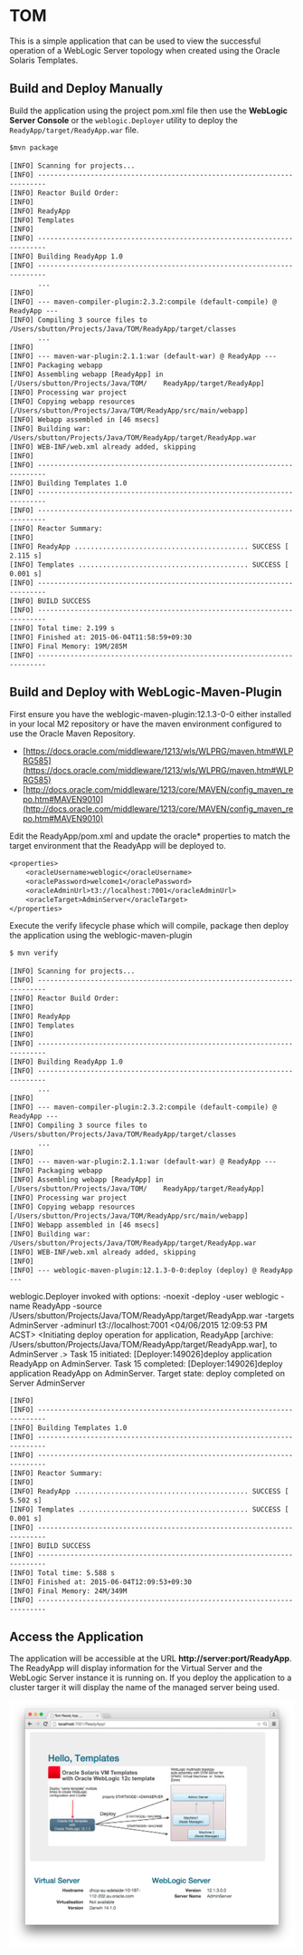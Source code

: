 # TOM

This is a simple application that can be used to view the successful operation of a WebLogic Server topology when created using the Oracle Solaris Templates.

## Build and Deploy Manually

Build the application using the project pom.xml file then use the **WebLogic Server Console** or the `weblogic.Deployer` utility to deploy the `ReadyApp/target/ReadyApp.war` file.

    $mvn package
    
    [INFO] Scanning for projects...
    [INFO] ------------------------------------------------------------------------
    [INFO] Reactor Build Order:
    [INFO] 
    [INFO] ReadyApp
    [INFO] Templates
    [INFO]                                                                         
    [INFO] ------------------------------------------------------------------------
    [INFO] Building ReadyApp 1.0
    [INFO] ------------------------------------------------------------------------
           ...
    [INFO] 
    [INFO] --- maven-compiler-plugin:2.3.2:compile (default-compile) @ ReadyApp ---
    [INFO] Compiling 3 source files to /Users/sbutton/Projects/Java/TOM/ReadyApp/target/classes
           ...
    [INFO] 
    [INFO] --- maven-war-plugin:2.1.1:war (default-war) @ ReadyApp ---
    [INFO] Packaging webapp
    [INFO] Assembling webapp [ReadyApp] in [/Users/sbutton/Projects/Java/TOM/    ReadyApp/target/ReadyApp]
    [INFO] Processing war project
    [INFO] Copying webapp resources [/Users/sbutton/Projects/Java/TOM/ReadyApp/src/main/webapp]
    [INFO] Webapp assembled in [46 msecs]
    [INFO] Building war: /Users/sbutton/Projects/Java/TOM/ReadyApp/target/ReadyApp.war
    [INFO] WEB-INF/web.xml already added, skipping
    [INFO]                                                                         
    [INFO] ------------------------------------------------------------------------
    [INFO] Building Templates 1.0
    [INFO] ------------------------------------------------------------------------
    [INFO] ------------------------------------------------------------------------
    [INFO] Reactor Summary:
    [INFO] 
    [INFO] ReadyApp ........................................... SUCCESS [  2.115 s]
    [INFO] Templates .......................................... SUCCESS [  0.001 s]
    [INFO] ------------------------------------------------------------------------
    [INFO] BUILD SUCCESS
    [INFO] ------------------------------------------------------------------------
    [INFO] Total time: 2.199 s
    [INFO] Finished at: 2015-06-04T11:58:59+09:30
    [INFO] Final Memory: 19M/285M
    [INFO] ------------------------------------------------------------------------


## Build and Deploy with WebLogic-Maven-Plugin

First ensure you have the weblogic-maven-plugin:12.1.3-0-0 either installed in your local M2 repository or have the maven environment configured to use the Oracle Maven Repository.

+ [https://docs.oracle.com/middleware/1213/wls/WLPRG/maven.htm#WLPRG585](https://docs.oracle.com/middleware/1213/wls/WLPRG/maven.htm#WLPRG585)
+ [http://docs.oracle.com/middleware/1213/core/MAVEN/config_maven_repo.htm#MAVEN9010](http://docs.oracle.com/middleware/1213/core/MAVEN/config_maven_repo.htm#MAVEN9010)

Edit the ReadyApp/pom.xml and update the oracle* properties to match the target environment that the ReadyApp will be deployed to.

    <properties>
        <oracleUsername>weblogic</oracleUsername>
        <oraclePassword>welcome1</oraclePassword>
        <oracleAdminUrl>t3://localhost:7001</oracleAdminUrl>
        <oracleTarget>AdminServer</oracleTarget>
    </properties>

Execute the verify lifecycle phase which will compile, package then deploy the application using the weblogic-maven-plugin

    $ mvn verify
    
    [INFO] Scanning for projects...
    [INFO] ------------------------------------------------------------------------
    [INFO] Reactor Build Order:
    [INFO] 
    [INFO] ReadyApp
    [INFO] Templates
    [INFO]                                                                         
    [INFO] ------------------------------------------------------------------------
    [INFO] Building ReadyApp 1.0
    [INFO] ------------------------------------------------------------------------
           ...
    [INFO] 
    [INFO] --- maven-compiler-plugin:2.3.2:compile (default-compile) @ ReadyApp ---
    [INFO] Compiling 3 source files to /Users/sbutton/Projects/Java/TOM/ReadyApp/target/classes
           ...
    [INFO] 
    [INFO] --- maven-war-plugin:2.1.1:war (default-war) @ ReadyApp ---
    [INFO] Packaging webapp
    [INFO] Assembling webapp [ReadyApp] in [/Users/sbutton/Projects/Java/TOM/    ReadyApp/target/ReadyApp]
    [INFO] Processing war project
    [INFO] Copying webapp resources [/Users/sbutton/Projects/Java/TOM/ReadyApp/src/main/webapp]
    [INFO] Webapp assembled in [46 msecs]
    [INFO] Building war: /Users/sbutton/Projects/Java/TOM/ReadyApp/target/ReadyApp.war
    [INFO] WEB-INF/web.xml already added, skipping
    [INFO] 
    [INFO] --- weblogic-maven-plugin:12.1.3-0-0:deploy (deploy) @ ReadyApp ---
weblogic.Deployer invoked with options:  -noexit -deploy -user weblogic -name ReadyApp -source /Users/sbutton/Projects/Java/TOM/ReadyApp/target/ReadyApp.war -targets AdminServer -adminurl t3://localhost:7001
    <04/06/2015 12:09:53 PM ACST> <Info> <J2EE Deployment SPI> <BEA-260121>     <Initiating deploy operation for application, ReadyApp [archive: /Users/sbutton/Projects/Java/TOM/ReadyApp/target/ReadyApp.war], to AdminServer .> 
    Task 15 initiated: [Deployer:149026]deploy application ReadyApp on AdminServer.
    Task 15 completed: [Deployer:149026]deploy application ReadyApp on AdminServer.
    Target state: deploy completed on Server AdminServer

    [INFO]                                                                         
    [INFO] ------------------------------------------------------------------------
    [INFO] Building Templates 1.0
    [INFO] ------------------------------------------------------------------------
    [INFO] ------------------------------------------------------------------------
    [INFO] Reactor Summary:
    [INFO] 
    [INFO] ReadyApp ........................................... SUCCESS [  5.502 s]
    [INFO] Templates .......................................... SUCCESS [  0.001 s]
    [INFO] ------------------------------------------------------------------------
    [INFO] BUILD SUCCESS
    [INFO] ------------------------------------------------------------------------
    [INFO] Total time: 5.588 s
    [INFO] Finished at: 2015-06-04T12:09:53+09:30
    [INFO] Final Memory: 24M/349M
    [INFO] ------------------------------------------------------------------------

## Access the Application

The application will be accessible at the URL **http://server:port/ReadyApp**.  The ReadyApp will display information for the Virtual Server and the WebLogic Server instance it is running on.  If you deploy the application to a cluster targer it will display the name of the managed server being used.

![image](readyapp.png)
    

